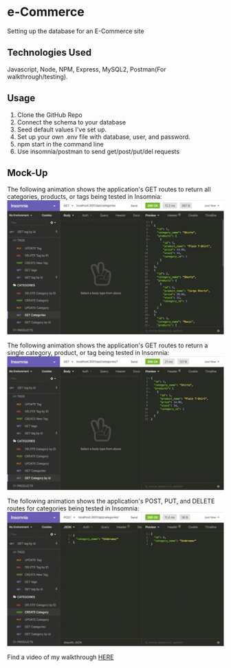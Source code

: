# e-Commerce
Setting up the database for an E-Commerce site

## Technologies Used
Javascript, Node, NPM, Express, MySQL2, Postman(For walkthrough/testing).

## Usage 
1. Clone the GitHub Repo 
2. Connect the schema to your database
3. Seed default values I've set up.
4. Set up your own .env file with database, user, and password. 
5. npm start in the command line
6. Use insomnia/postman to send get/post/put/del requests

## Mock-Up
The following animation shows the application's GET routes to return all categories, products, or tags being tested in Insomnia:
<img src="gifs/Assets/13-orm-homework-demo-01.gif" alt="In Insomnia, the user tests “GET tags,” “GET Categories,” and “GET Products.”." >

The following animation shows the application's GET routes to return a single category, product, or tag being tested in Insomnia:
<img src="gifs/Assets/13-orm-homework-demo-02.gif" alt="In Insomnia, the user tests “GET tag by id,” “GET Category by ID,” and “GET One Product.”" >

The following animation shows the application's POST, PUT, and DELETE routes for categories being tested in Insomnia:
<img src="gifs/Assets/13-orm-homework-demo-03.gif" alt="In Insomnia, the user tests “DELETE Category by ID,” “CREATE Category,” and “UPDATE Category.”" >

Find a video of my walkthrough <a href="https://drive.google.com/file/d/1yJz62n7zUt2T_bry0f-8bXG95W5nE__s/view">HERE</a>
